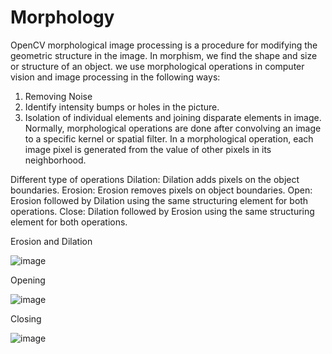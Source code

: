 # Morphology
OpenCV morphological image processing is a procedure for modifying the geometric structure in the image. In morphism, we find the shape and size or structure of an object. we use morphological operations in computer vision and image processing in the following ways:
1. Removing Noise
2. Identify intensity bumps or holes in the picture.
3. Isolation of individual elements and joining disparate elements in image.
Normally, morphological operations are done after convolving an image to a specific kernel or spatial filter. In a morphological operation, each image pixel is generated from the value of other pixels in its neighborhood.

Different type of operations
Dilation: Dilation adds pixels on the object boundaries.
Erosion: Erosion removes pixels on object boundaries.
Open: Erosion followed by Dilation using the same structuring element for both operations.
Close: Dilation followed by Erosion using the same structuring element for both operations.

Erosion and Dilation

![image](https://github.com/chi-an1997/Morphology/assets/96866028/e3f777d9-8aa9-45a7-9dee-e8be1d159b6c)


Opening

![image](https://github.com/chi-an1997/Morphology/assets/96866028/8457587c-ff43-41cb-87e1-6c175caf57be)

Closing

![image](https://github.com/chi-an1997/Morphology/assets/96866028/c9b07fe1-bab6-4eb4-88cc-4693fd46d22a)
